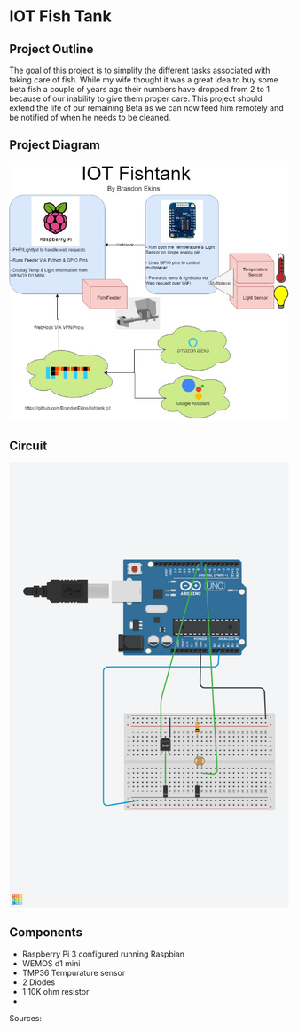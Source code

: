 # IOT Fish Tank

## Project Outline

The goal of this project is to simplify the different tasks associated with taking care of fish. While my wife thought it was a great idea to buy some beta fish a couple of years ago their numbers have dropped from 2 to 1 because of our inability to give them proper care. This project should extend the life of our remaining Beta as we can now feed him remotely and be notified of when he needs to be cleaned.

## Project Diagram

![diagram](IOTFishtank.jpg)

## Circuit

![circuit](PhotoResistor.png)


## Components

- Raspberry Pi 3 configured running Raspbian
- WEMOS d1 mini 
- TMP36 Tempurature sensor
- 2 Diodes
- 1 10K ohm resistor
- 	 




Sources:

